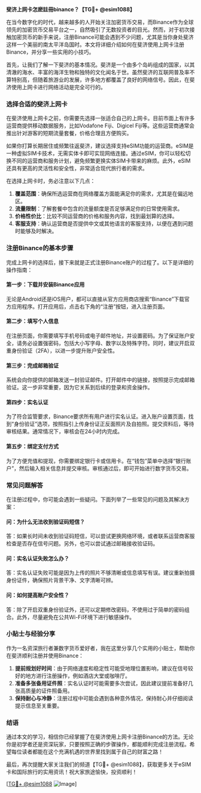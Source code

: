 **斐济上网卡怎麽註冊binance？【TG💪+ @esim1088】**

在当今数字化的时代，越来越多的人开始关注加密货币交易，而Binance作为全球领先的加密货币交易平台之一，自然吸引了无数投资者的目光。然而，对于初次接触加密货币的新手来说，注册Binance可能会遇到不少问题，尤其是当你身处斐济这样一个美丽的南太平洋岛国时。本文将详细介绍如何在斐济使用上网卡注册Binance，并分享一些实用的小技巧。

首先，让我们了解一下斐济的基本情况。斐济是一个由多个岛屿组成的国家，以其清澈的海水、丰富的海洋生物和独特的文化闻名于世。虽然斐济的互联网普及率不算特别高，但随着旅游业的发展，许多地方都覆盖了良好的网络信号。因此，在斐济使用上网卡进行网络活动是完全可行的。

### **选择合适的斐济上网卡**

在斐济使用上网卡之前，你需要先选择一张适合自己的上网卡。目前市面上有许多运营商提供移动数据服务，比如Vodafone Fiji、Digicel Fiji等。这些运营商通常会推出针对游客的短期流量套餐，价格合理且方便购买。

如果你打算长期居住或频繁往返斐济，建议选择支持eSIM功能的运营商。eSIM是一种虚拟SIM卡技术，无需实体卡即可实现网络连接。通过eSIM，你可以轻松切换不同的运营商和服务计划，避免频繁更换实体SIM卡带来的麻烦。此外，eSIM还具有更高的灵活性和安全性，非常适合现代旅行者的需求。

在选择上网卡时，务必注意以下几点：
1. **覆盖范围**：确保所选运营商在网络覆盖方面能满足你的需求，尤其是在偏远地区。
2. **流量限制**：了解套餐中包含的流量额度是否足够满足你的日常使用需求。
3. **价格性价比**：比较不同运营商的价格和服务内容，找到最划算的选择。
4. **客服支持**：确认运营商是否提供中文或其他语言的客服支持，以便在遇到问题时能够及时解决。

### **注册Binance的基本步骤**

完成上网卡的选择后，接下来就是正式注册Binance账户的过程了。以下是详细的操作指南：

#### **第一步：下载并安装Binance应用**
无论是Android还是iOS用户，都可以直接从官方应用商店搜索“Binance”下载官方应用程序。打开应用后，点击右下角的“注册”按钮，进入注册页面。

#### **第二步：填写个人信息**
在注册页面，你需要填写手机号码或电子邮件地址，并设置密码。为了保证账户安全，请务必设置强密码，包括大小写字母、数字以及特殊字符。同时，建议开启双重身份验证（2FA），以进一步提升账户安全性。

#### **第三步：完成邮箱验证**
系统会向你提供的邮箱发送一封验证邮件。打开邮件中的链接，按照提示完成邮箱验证。这一步非常重要，因为它关系到后续的登录和资金操作。

#### **第四步：实名认证**
为了符合监管要求，Binance要求所有用户进行实名认证。进入账户设置页面，找到“身份验证”选项，按照指引上传身份证正反面照片及自拍照。提交资料后，等待审核结果。通常情况下，审核会在24小时内完成。

#### **第五步：绑定支付方式**
为了方便充值和提现，你需要绑定银行卡或信用卡。在“钱包”菜单中选择“银行账户”，然后输入相关信息并提交审核。审核通过后，即可开始进行数字货币交易。

### **常见问题解答**

在注册过程中，你可能会遇到一些疑问。下面列举了一些常见的问题及其解决方案：

#### **问：为什么无法收到验证码短信？**
答：如果长时间未收到验证码短信，可以尝试更换网络环境，或者联系运营商客服检查是否存在信号问题。另外，也可以尝试通过邮箱接收验证码。

#### **问：实名认证失败怎么办？**
答：实名认证失败可能是因为上传的照片不够清晰或信息填写有误。建议重新拍摄身份证件，确保照片背景干净、文字清晰可辨。

#### **问：如何提高账户安全性？**
答：除了开启双重身份验证外，还可以定期修改密码，不使用过于简单的密码组合。此外，尽量避免在公共Wi-Fi环境下进行敏感操作。

### **小贴士与经验分享**

作为一名资深旅行者兼数字货币爱好者，我在这里分享几个实用的小贴士，帮助你在斐济顺利注册并使用Binance：

1. **提前规划好时间**：由于网络速度和稳定性可能受地理位置影响，建议在信号较好的地方进行注册操作，例如酒店大堂或咖啡厅。
2. **准备多张备用证件照**：实名认证时可能需要多次尝试，因此建议提前准备好几张高质量的证件照备用。
3. **保持耐心与冷静**：注册过程中可能会遇到各种意外情况，保持耐心并仔细阅读提示信息至关重要。

### **结语**

通过本文的学习，相信你已经掌握了在斐济使用上网卡注册Binance的方法。无论你是初学者还是资深玩家，只要按照正确的步骤操作，都能顺利完成注册流程。希望每位读者都能在这个充满机遇的世界里找到属于自己的财富之路！

最后，再次提醒大家关注我们的频道【TG💪+ @esim1088】，获取更多关于eSIM卡和国际旅行的实用资讯！祝大家旅途愉快，投资顺利！

[[TG💪+ @esim1088](https://t.me/s/esim1088) ![Image](https://i.postimg.cc/4NQfJmqS/Snipaste-2025-05-13-00-14-12.png)]